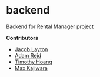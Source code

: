 # backend

Backend for Rental Manager project

**Contributors**

- [Jacob Layton](https://github.com/JacobLayton)
- [Adam Reid](https://github.com/iAmAdamReid)
- [Timothy Hoang](https://github.com/timh1203)
- [Max Kajiwara](https://github.com/maxkajiwara)

